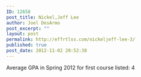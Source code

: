 ```yaml
---
ID: 12658
post_title: Nickel,Jeff Lee
author: Joel DesArmo
post_excerpt: ""
layout: post
permalink: http://effrtlss.com/nickeljeff-lee-3/
published: true
post_date: 2012-11-02 20:52:38
---
```

<p>Average GPA in Spring 2012 for first course listed: 4</p>